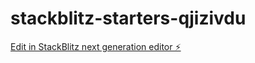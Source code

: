 # stackblitz-starters-qjizivdu

[Edit in StackBlitz next generation editor ⚡️](https://stackblitz.com/~/github.com/karthikgb/stackblitz-starters-qjizivdu)